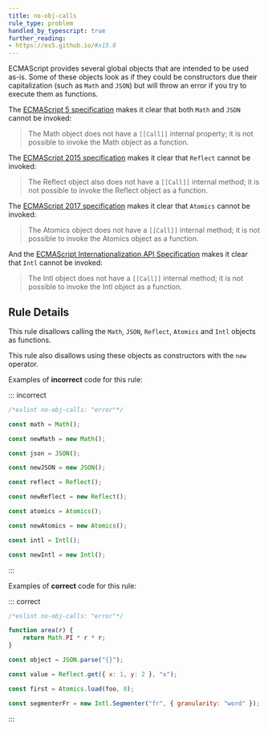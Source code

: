 ```yaml
---
title: no-obj-calls
rule_type: problem
handled_by_typescript: true
further_reading:
- https://es5.github.io/#x15.8
---
```




ECMAScript provides several global objects that are intended to be used as-is. Some of these objects look as if they could be constructors due their capitalization (such as `Math` and `JSON`) but will throw an error if you try to execute them as functions.

The [ECMAScript 5 specification](https://es5.github.io/#x15.8) makes it clear that both `Math` and `JSON` cannot be invoked:

> The Math object does not have a `[[Call]]` internal property; it is not possible to invoke the Math object as a function.

The [ECMAScript 2015 specification](https://www.ecma-international.org/ecma-262/6.0/index.html#sec-reflect-object) makes it clear that `Reflect` cannot be invoked:

> The Reflect object also does not have a `[[Call]]` internal method; it is not possible to invoke the Reflect object as a function.

The [ECMAScript 2017 specification](https://www.ecma-international.org/ecma-262/8.0/index.html#sec-atomics-object) makes it clear that `Atomics` cannot be invoked:

> The Atomics object does not have a `[[Call]]` internal method; it is not possible to invoke the Atomics object as a function.

And the [ECMAScript Internationalization API Specification](https://tc39.es/ecma402/#intl-object) makes it clear that `Intl` cannot be invoked:

> The Intl object does not have a `[[Call]]` internal method; it is not possible to invoke the Intl object as a function.

## Rule Details

This rule disallows calling the `Math`, `JSON`, `Reflect`, `Atomics` and `Intl` objects as functions.

This rule also disallows using these objects as constructors with the `new` operator.

Examples of **incorrect** code for this rule:

::: incorrect

```js
/*eslint no-obj-calls: "error"*/

const math = Math();

const newMath = new Math();

const json = JSON();

const newJSON = new JSON();

const reflect = Reflect();

const newReflect = new Reflect();

const atomics = Atomics();

const newAtomics = new Atomics();

const intl = Intl();

const newIntl = new Intl();
```

:::

Examples of **correct** code for this rule:

::: correct

```js
/*eslint no-obj-calls: "error"*/

function area(r) {
    return Math.PI * r * r;
}

const object = JSON.parse("{}");

const value = Reflect.get({ x: 1, y: 2 }, "x");

const first = Atomics.load(foo, 0);

const segmenterFr = new Intl.Segmenter("fr", { granularity: "word" });
```

:::
